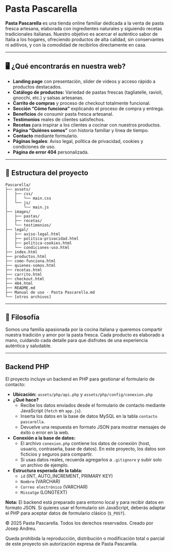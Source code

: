 # Pasta Pascarella

**Pasta Pascarella** es una tienda online familiar dedicada a la venta de pasta fresca artesana, elaborada con ingredientes naturales y siguiendo recetas tradicionales italianas. Nuestro objetivo es acercar el auténtico sabor de Italia a los hogares, ofreciendo productos de alta calidad, sin conservantes ni aditivos, y con la comodidad de recibirlos directamente en casa.

---

## 🖥️ ¿Qué encontrarás en nuestra web?

- **Landing page** con presentación, slider de videos y acceso rápido a productos destacados.
- **Catálogo de productos:** Variedad de pastas frescas (tagliatelle, ravioli, gnocchi, etc.) y salsas artesanas.
- **Carrito de compras** y proceso de checkout totalmente funcional.
- **Sección “Cómo funciona”** explicando el proceso de compra y entrega.
- **Beneficios** de consumir pasta fresca artesanal.
- **Testimonios** reales de clientes satisfechos.
- **Recetas** para inspirar a los clientes a cocinar con nuestros productos.
- **Página “Quiénes somos”** con historia familiar y línea de tiempo.
- **Contacto** mediante formulario.
- **Páginas legales**: Aviso legal, política de privacidad, cookies y condiciones de uso.
- **Página de error 404** personalizada.

---

## 📁 Estructura del proyecto

```
Pascarella/
├── assets/
│   ├── css/
│   │   └── main.css
│   └── js/
│       └── main.js
├── images/
│   ├── pastas/
│   ├── recetas/
│   └── testimonios/
├── legal/
│   ├── aviso-legal.html
│   ├── politica-privacidad.html
│   ├── politica-cookies.html
│   └── condiciones-uso.html
├── index.html
├── productos.html
├── como-funciona.html
├── quienes-somos.html
├── recetas.html
├── carrito.html
├── checkout.html
├── 404.html
├── README.md
├── Manual de uso - Pasta Pascarella.md
└── [otros archivos]
```

---

## 📝 Filosofía

Somos una familia apasionada por la cocina italiana y queremos compartir nuestra tradición y amor por la pasta fresca. Cada producto es elaborado a mano, cuidando cada detalle para que disfrutes de una experiencia auténtica y saludable.

---


## Backend PHP

El proyecto incluye un backend en PHP para gestionar el formulario de contacto:

- **Ubicación:** `assets/php/api.php` y `assets/php/config/conexion.php`
- **¿Qué hace?**
  - Recibe los datos enviados desde el formulario de contacto mediante JavaScript (`fetch` en `app.js`).
  - Inserta los datos en la base de datos MySQL en la tabla `contacto pascarella`.
  - Devuelve una respuesta en formato JSON para mostrar mensajes de éxito o error en la web.
- **Conexión a la base de datos:**
  - El archivo `conexion.php` contiene los datos de conexión (host, usuario, contraseña, base de datos). En este proyecto, los datos son ficticios y seguros para compartir.
  - Si usas datos reales, recuerda agregarlos a `.gitignore` y subir solo un archivo de ejemplo.
- **Estructura esperada de la tabla:**
  - `id` (INT, AUTO_INCREMENT, PRIMARY KEY)
  - `Nombre` (VARCHAR)
  - `Correo electrónico` (VARCHAR)
  - `Missatge` (LONGTEXT)

**Nota:** El backend está preparado para entorno local y para recibir datos en formato JSON. Si quieres usar el formulario sin JavaScript, deberás adaptar el PHP para aceptar datos de formulario clásico (`$_POST`).

© 2025 Pasta Pascarella. Todos los derechos reservados. Creado por Josep Andreu.

Queda prohibida la reproducción, distribución o modificación total o parcial de este proyecto sin autorización expresa de Pasta Pascarella.